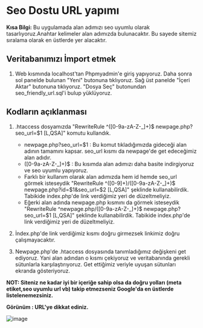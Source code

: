 # Seo Dostu URL yapımı 

**Kısa Bilgi:** Bu uygulamada alan adımızı seo uyumlu olarak tasarlıyoruz.Anahtar kelimeler alan adımızda bulunacaktır. Bu sayede sitemiz sıralama olarak en üstlerde yer alacaktır.

## Veritabanımızı İmport etmek
1. Web kısmında localhost'tan Phpmyadmin'e giriş yapıyoruz. Daha sonra sol panelde bulunan "Yeni" butonuna tıklıyoruz. Sağ üst panelde "İçeri Aktar" butonuna tıklıyoruz. "Dosya Seç" butonundan seo_friendly_url.sql'i bulup yüklüyoruz.

## Kodların açıklanması 
1. .htaccess dosyamızda "RewriteRule ^([0-9a-zA-Z-_]+)$  newpage.php?seo_url=$1 [L,QSA]" komutu kullandık.
    - newpage.php?seo_url=$1 : Bu komut tıkladığımızda gideceği alan adının tamamını kapsar. seo_url kısmı da newpage'de get edeceğimiz alan adıdır. 
    - ([0-9a-zA-Z-_]+)$ : Bu kısımda alan adımızı daha basite indirgiyoruz ve seo uyumlu yapıyoruz. 
    - Farklı bir kullanım olarak alan adımızda hem id hemde seo_url görmek isteseydik "RewriteRule ^([0-9]+)/([0-9a-zA-Z-_]+)$ newpage.php?id=$1&seo_url=$2 [L,QSA]" şeklinde kullanabilirdik. Tabikide index.php'de link verdiğimiz yeri de düzeltmeliyiz. 
    - Eğerki alan adında newpage.php kısmını da görmek isteseydik "RewriteRule ^newpage.php/([0-9a-zA-Z-_]+)$  newpage.php?seo_url=$1 [L,QSA]" şeklinde kullanabilirdik. Tabikide index.php'de link verdiğimiz yeri de düzeltmeliyiz. 

2. İndex.php'de link verdiğimiz kısmı doğru girmezsek linkimiz doğru çalışmayacaktır.

3. Newpage.php'de .htaccess dosyasında tanımladığımız değişkeni get ediyoruz. Yani alan adından o kısmı çekiyoruz ve veritabanında gerekli sütunlarla karşılaştırıyoruz. Get ettiğimiz veriyle uyuşan sütunları ekranda gösteriyoruz.

**NOT: Siteniz ne kadar iyi bir içeriğe sahip olsa da doğru yolları (meta etiket,seo uyumlu url vb) takip etmezseniz Google'da en üstlerde listelenemezsiniz.**

**Görünüm : URL'ye dikkat ediniz.**

![image](https://user-images.githubusercontent.com/82734214/117512991-612b0b00-af99-11eb-8322-e4dc183859c4.png)
